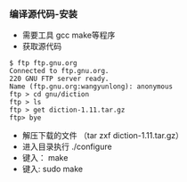 ### 编译源代码-安装

- 需要工具 gcc make等程序
- 获取源代码

```
$ ftp ftp.gnu.org
Connected to ftp.gnu.org.
220 GNU FTP server ready.
Name (ftp.gnu.org:wangyunlong): anonymous
ftp > cd gnu/diction
ftp > ls
ftp > get diction-1.11.tar.gz
ftp> bye

```
- 解压下载的文件 （tar zxf diction-1.11.tar.gz）
- 进入目录执行 ./configure
- 键入： make
- 键入: sudo make